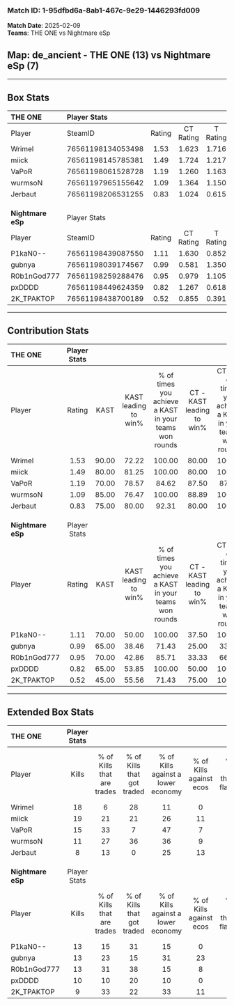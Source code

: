 ### Match ID: 1-95dfbd6a-8ab1-467c-9e29-1446293fd009  
**Match Date**: 2025-02-09  
**Teams**: THE ONE vs Nightmare eSp  

## **Map**: de_ancient - THE ONE (13) vs Nightmare eSp (7)  
---  

## Box Stats  

| **THE ONE**       | Player Stats      |        |           |          |       |      |       |         |        |      |     |
| :- | :- | :-: | :-: | :-: | :-: | :-: | :-: | :-: | :-: | :-: | :-: |
| Player            | SteamID           | Rating | CT Rating | T Rating | KAST  | ADR  | Kills | Assists | Deaths | K/D  | HS% |
| Wrimel            | 76561198134053498 |  1.53  |   1.623   |  1.716   | 90.00 | 91.4 |  18   |    6    |   11   | 1.64 | 66  |
| miick             | 76561198145785381 |  1.49  |   1.724   |  1.217   | 80.00 | 97.4 |  19   |    7    |   12   | 1.58 | 57  |
| VaPoR             | 76561198061528728 |  1.19  |   1.260   |  1.163   | 70.00 | 76.1 |  15   |    4    |   11   | 1.36 | 40  |
| wurmsoN           | 76561197965155642 |  1.09  |   1.364   |  1.150   | 85.00 | 75.4 |  11   |    8    |   13   | 0.85 | 36  |
| Jerbaut           | 76561198206531255 |  0.83  |   1.024   |  0.615   | 75.00 | 46.3 |   8   |    4    |   11   | 0.73 | 75  |
|                   |                   |        |           |          |       |      |       |         |        |      |     |
|                   |                   |        |           |          |       |      |       |         |        |      |     |
|                   |                   |        |           |          |       |      |       |         |        |      |     |
| **Nightmare eSp** | Player Stats      |        |           |          |       |      |       |         |        |      |     |
| Player            | SteamID           | Rating | CT Rating | T Rating | KAST  | ADR  | Kills | Assists | Deaths | K/D  | HS% |
| P1kaN0--          | 76561198439087550 |  1.11  |   1.630   |  0.852   | 70.00 | 90.2 |  13   |    6    |   13   | 1.00 | 46  |
| gubnya            | 76561198039174567 |  0.99  |   0.581   |  1.350   | 65.00 | 75.8 |  13   |    4    |   14   | 0.93 | 100 |
| R0b1nGod777       | 76561198259288476 |  0.95  |   0.979   |  1.105   | 70.00 | 61.5 |  13   |    3    |   15   | 0.87 | 53  |
| pxDDDD            | 76561198449624359 |  0.82  |   1.267   |  0.618   | 65.00 | 63.6 |  10   |    4    |   14   | 0.71 | 30  |
| 2K_TPAKTOP        | 76561198438700189 |  0.52  |   0.855   |  0.391   | 45.00 | 41.0 |   9   |    2    |   15   | 0.60 | 33  |
---  

## Contribution Stats  

| **THE ONE**       | Player Stats |       |                      |                                                        |                           |                                                             |                          |                                                            |
| :- | :-: | :-: | :-: | :-: | :-: | :-: | :-: | :-: |
| Player            |    Rating    | KAST  | KAST leading to win% | % of times you achieve a KAST in your teams won rounds | CT - KAST leading to win% | CT - % of times you achieve a KAST in your teams won rounds | T - KAST leading to win% | T - % of times you achieve a KAST in your teams won rounds |
| Wrimel            |     1.53     | 90.00 |        72.22         |                         100.00                         |           80.00           |                           100.00                            |          62.50           |                           100.00                           |
| miick             |     1.49     | 80.00 |        81.25         |                         100.00                         |           80.00           |                           100.00                            |          83.33           |                           100.00                           |
| VaPoR             |     1.19     | 70.00 |        78.57         |                         84.62                          |           87.50           |                            87.50                            |          66.67           |                           80.00                            |
| wurmsoN           |     1.09     | 85.00 |        76.47         |                         100.00                         |           88.89           |                           100.00                            |          62.50           |                           100.00                           |
| Jerbaut           |     0.83     | 75.00 |        80.00         |                         92.31                          |           80.00           |                           100.00                            |          80.00           |                           80.00                            |
|                   |              |       |                      |                                                        |                           |                                                             |                          |                                                            |
|                   |              |       |                      |                                                        |                           |                                                             |                          |                                                            |
|                   |              |       |                      |                                                        |                           |                                                             |                          |                                                            |
| **Nightmare eSp** | Player Stats |       |                      |                                                        |                           |                                                             |                          |                                                            |
| Player            |    Rating    | KAST  | KAST leading to win% | % of times you achieve a KAST in your teams won rounds | CT - KAST leading to win% | CT - % of times you achieve a KAST in your teams won rounds | T - KAST leading to win% | T - % of times you achieve a KAST in your teams won rounds |
| P1kaN0--          |     1.11     | 70.00 |        50.00         |                         100.00                         |           37.50           |                           100.00                            |          66.67           |                           100.00                           |
| gubnya            |     0.99     | 65.00 |        38.46         |                         71.43                          |           25.00           |                            33.33                            |          44.44           |                           100.00                           |
| R0b1nGod777       |     0.95     | 70.00 |        42.86         |                         85.71                          |           33.33           |                            66.67                            |          50.00           |                           100.00                           |
| pxDDDD            |     0.82     | 65.00 |        53.85         |                         100.00                         |           50.00           |                           100.00                            |          57.14           |                           100.00                           |
| 2K_TPAKTOP        |     0.52     | 45.00 |        55.56         |                         71.43                          |           75.00           |                           100.00                            |          40.00           |                           50.00                            |
---  

## Extended Box Stats  

| **THE ONE**       | Player Stats |                            |                            |                                    |                         |                              |                                 |        |                             |                                     |                          |                               |                            |
| :- | :-: | :-: | :-: | :-: | :-: | :-: | :-: | :-: | :-: | :-: | :-: | :-: | :-: |
| Player            |    Kills     | % of Kills that are trades | % of Kills that got traded | % of Kills against a lower economy | % of Kills against ecos | % of Kills that are flawless | % of Kills that are close duels | Deaths | % of Deaths that get traded | % of Deaths against a lower economy | % of Deaths against ecos | % of Deaths that are flawless | % of Deaths that are close |
| Wrimel            |      18      |             6              |             28             |                 11                 |            0            |              61              |               11                |   11   |             45              |                  9                  |            0             |              64               |             9              |
| miick             |      19      |             21             |             21             |                 26                 |           11            |              58              |                5                |   12   |              8              |                  8                  |            0             |              33               |             17             |
| VaPoR             |      15      |             33             |             7              |                 47                 |            7            |              73              |               13                |   11   |              9              |                  0                  |            0             |              55               |             0              |
| wurmsoN           |      11      |             27             |             36             |                 36                 |            9            |              73              |                9                |   13   |             54              |                 23                  |            0             |              46               |             8              |
| Jerbaut           |      8       |             13             |             0              |                 25                 |           13            |              50              |                0                |   11   |              9              |                  9                  |            0             |              55               |             0              |
|                   |              |                            |                            |                                    |                         |                              |                                 |        |                             |                                     |                          |                               |                            |
|                   |              |                            |                            |                                    |                         |                              |                                 |        |                             |                                     |                          |                               |                            |
|                   |              |                            |                            |                                    |                         |                              |                                 |        |                             |                                     |                          |                               |                            |
| **Nightmare eSp** | Player Stats |                            |                            |                                    |                         |                              |                                 |        |                             |                                     |                          |                               |                            |
| Player            |    Kills     | % of Kills that are trades | % of Kills that got traded | % of Kills against a lower economy | % of Kills against ecos | % of Kills that are flawless | % of Kills that are close duels | Deaths | % of Deaths that get traded | % of Deaths against a lower economy | % of Deaths against ecos | % of Deaths that are flawless | % of Deaths that are close |
| P1kaN0--          |      13      |             15             |             31             |                 15                 |            0            |              31              |                0                |   13   |             15              |                 23                  |            0             |              69               |             15             |
| gubnya            |      13      |             23             |             15             |                 31                 |           23            |              46              |                8                |   14   |             21              |                 21                  |            0             |              64               |             0              |
| R0b1nGod777       |      13      |             31             |             38             |                 15                 |            8            |              54              |               15                |   15   |             27              |                 20                  |            0             |              60               |             7              |
| pxDDDD            |      10      |             10             |             20             |                 10                 |            0            |              70              |               10                |   14   |             14              |                 21                  |            0             |              50               |             14             |
| 2K_TPAKTOP        |      9       |             33             |             22             |                 33                 |           11            |              56              |                0                |   15   |             20              |                 27                  |            7             |              87               |             7              |
